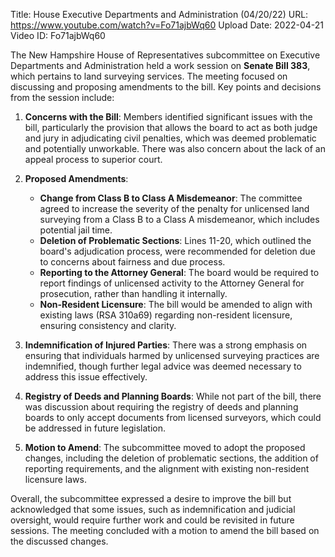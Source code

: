 Title: House Executive Departments and Administration (04/20/22)
URL: https://www.youtube.com/watch?v=Fo71ajbWq60
Upload Date: 2022-04-21
Video ID: Fo71ajbWq60

The New Hampshire House of Representatives subcommittee on Executive Departments and Administration held a work session on **Senate Bill 383**, which pertains to land surveying services. The meeting focused on discussing and proposing amendments to the bill. Key points and decisions from the session include:

1. **Concerns with the Bill**: Members identified significant issues with the bill, particularly the provision that allows the board to act as both judge and jury in adjudicating civil penalties, which was deemed problematic and potentially unworkable. There was also concern about the lack of an appeal process to superior court.

2. **Proposed Amendments**:
   - **Change from Class B to Class A Misdemeanor**: The committee agreed to increase the severity of the penalty for unlicensed land surveying from a Class B to a Class A misdemeanor, which includes potential jail time.
   - **Deletion of Problematic Sections**: Lines 11-20, which outlined the board's adjudication process, were recommended for deletion due to concerns about fairness and due process.
   - **Reporting to the Attorney General**: The board would be required to report findings of unlicensed activity to the Attorney General for prosecution, rather than handling it internally.
   - **Non-Resident Licensure**: The bill would be amended to align with existing laws (RSA 310a69) regarding non-resident licensure, ensuring consistency and clarity.

3. **Indemnification of Injured Parties**: There was a strong emphasis on ensuring that individuals harmed by unlicensed surveying practices are indemnified, though further legal advice was deemed necessary to address this issue effectively.

4. **Registry of Deeds and Planning Boards**: While not part of the bill, there was discussion about requiring the registry of deeds and planning boards to only accept documents from licensed surveyors, which could be addressed in future legislation.

5. **Motion to Amend**: The subcommittee moved to adopt the proposed changes, including the deletion of problematic sections, the addition of reporting requirements, and the alignment with existing non-resident licensure laws.

Overall, the subcommittee expressed a desire to improve the bill but acknowledged that some issues, such as indemnification and judicial oversight, would require further work and could be revisited in future sessions. The meeting concluded with a motion to amend the bill based on the discussed changes.